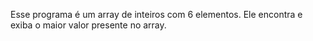 Esse programa é um array de inteiros com 6 elementos. Ele encontra e exiba o maior valor presente no array.
